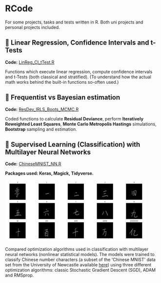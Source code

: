 # RCode
For some projects, tasks and tests written in R. Both uni projects and personal projects included.

## :pushpin: Linear Regression, Confidence Intervals and t-Tests
**Code:** [LinReg_CI_tTest.R](https://github.com/xiancaicai/RCode/blob/main/LinReg_CI_tTest.R)

Functions which execute linear regression, compute confidence intervals and t-Tests (both classical and stratified).
(To understand how the actual math works behind the built-in functions so-often used.)

## :pushpin: Frequentist vs Bayesian estimation
**Code:** [ResDev_IRLS_Boots_MCMC.R](https://github.com/xiancaicai/RCode/blob/main/ResDev_IRLS_Boots_MCMC.R)

Coded functions to calculate **Residual Deviance**,
perform **Iteratively Reweighted Least Squares**,
**Monte Carlo Metropolis Hastings** simulations,
**Bootstrap** sampling and estimation.

## :pushpin: Supervised Learning (Classification) with Multilayer Neural Networks
**Code:** [ChineseMNIST_NN.R](https://github.com/xiancaicai/RCode/blob/main/ChineseMNIST_NN.R)

**Packages used: Keras, Magick, Tidyverse.**

<img src="chinesemnist.png" height="200">

Compared optimization algorithms used in classification with multilayer neural networks (nonlinear statistical models). The models were trained to classify Chinese number characters (a subset of the 'Chinese MNIST' data set from the University of Newcastle available [here](https://data.ncl.ac.uk/articles/dataset/Handwritten_Chinese_Numbers/10280831/1)) using three different optimization algorithms: classic Stochastic Gradient Descent (SGD), ADAM and RMSprop. 
